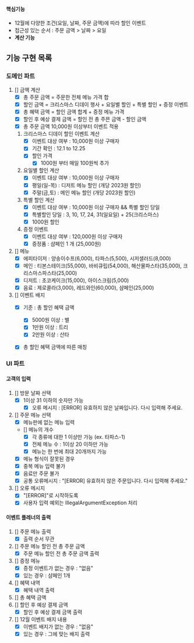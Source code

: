 #### 핵심기능
- 12월에 다양한 조건(요일, 날짜, 주문 금액)에 따라 할인 이벤트
- 접근성 있는 순서 : 주문 금액 > 날짜 > 요일
- **계산 기능**

## 기능 구현 목록

### 도메인 파트

1. [] 금액 계산
    - [x] 총 주문 금액 = 주문한 전체 메뉴 가격 합
    - [x] 할인 금액 = 크리스마스 디데이 행사 + 요일별 할인 + 특별 할인 + 증정 이벤트
    - [x] 총 혜택 금액 = 할인 금액 합계 + 증정 메뉴 가격
    - [x] 할인 후 예상 결제 금액 = 할인 전 총 주믄 금액 - 할인 금액
    - [x] 총 주문 금액 10,000원 이상부터 이벤트 적용
    1) 크리스마스 디데이 할인 이벤트 계산
        - [x] 이벤트 대상 여부 : 10,000원 이상 구매자
        - [x] 기간 확인 : 12.1 to 12.25
        - [x] 할인 가격
          - [x] 1000원 부터 매일 100원씩 추가
    2) 요일별 할인 계산
        - [x] 이벤트 대상 여부 : 10,000원 이상 구매자
        - [x] 평일(일-목) : 디저트 메뉴 할인 (개당 2023원 할인)
        - [x] 주말(금,토) : 메인 메뉴 할인 (개당 2023원 할인)
    3) 특별 할인 계산
        - [x] 이벤트 대상 여부 : 10,000원 이상 구매자 && 특별 할인 당일
        - [x] 특별할인 당일 : 3, 10, 17, 24, 31(일요일) + 25(크리스마스)
        - [x] 1000원 할인
    4) 증정 이벤트
        - [x] 이벤트 대상 여부 : 120,000원 이상 구매자
        - [x] 증정품 : 샴페인 1 개 (25,000원)
3. [] 메뉴
    - [x] 에피타이저 : 양송이수프(6,000), 타파스(5,500), 시저샐러드(8,000)
    - [x] 메인 : 티본스테이크(55,000), 바비큐립(54,000), 해산물파스타(35,000), 크리스마스파스타(25,000)
    - [x] 디저트 : 초코케이크(15,000), 아이스크림(5,000)
    - [x] 음료 : 제로콜라(3,000), 레드와인(60,000), 샴페인(25,000)
4. [] 이벤트 배지
   - [x] 기준 : 총 할인 혜택 금액
     - [x] 5000원 이상 : 별
     - [x] 1만원 이상 : 트리
     - [x] 2만원 이상 : 산타
   - [x] 총 할인 혜택 금액에 따른 매칭


### UI 파트
#### 고객의 입력
1. [] 방문 날짜 선택
   - [x] 1이상 31 이하의 숫자만 가능
     - [x] 오류 메시지 : [ERROR] 유효하지 않은 날짜입니다. 다시 입력해 주세요.
2. [] 주문 메뉴 선택
   - [x] 메뉴판에 없는 메뉴 입력
   - [] 메뉴의 개수
     - [x] 각 종류에 대한 1 이상만 가능 (ex. 타파스-1)
     - [x] 전체 메뉴 수 : 1이상 20 이하만 가능
     - [x] 메뉴는 한 번에 최대 20개까지 가능
   - [x] 메뉴 형식이 잘못된 경우
   - [x] 중복 메뉴 입력 불가
   - [x] 음료만 주문 불가
   - [x] 공통 오류메시지 : "[ERROR] 유효하지 않은 주문입니다. 다시 입력해 주세요."
3. [] 오류 메시지
   - [x] "[ERROR]"로 시작하도록
   - [x] 사용자 입력 예외는 IllegalArgumentException 처리

#### 이벤트 플레너의 출력
1. [] 주문 메뉴 출력
    - [x] 출력 순서 무관
2. [] 주문 메뉴 할인 전 총 주문 금액
   - [x] 주문 메뉴 할인 전 총 주문 금액 출력
3. [] 증정 메뉴
    - [x] 증정 이벤트가 없는 경우 : "없음"
    - [x] 있는 경우 : 샴페인 1개
4. [] 혜택 내역
    - [x] 혜택 내역 출력
5. [] 총 혜택 금액
6. [] 할인 후 예상 결제 금액
    - [x] 할인 후 예상 결제 금액 출력
7. [] 12월 이벤트 배지 내용
    - [x] 이벤트 배지가 없는 경우 : "없음"
    - [x] 있는 경우 : 그에 맞는 배지 출력